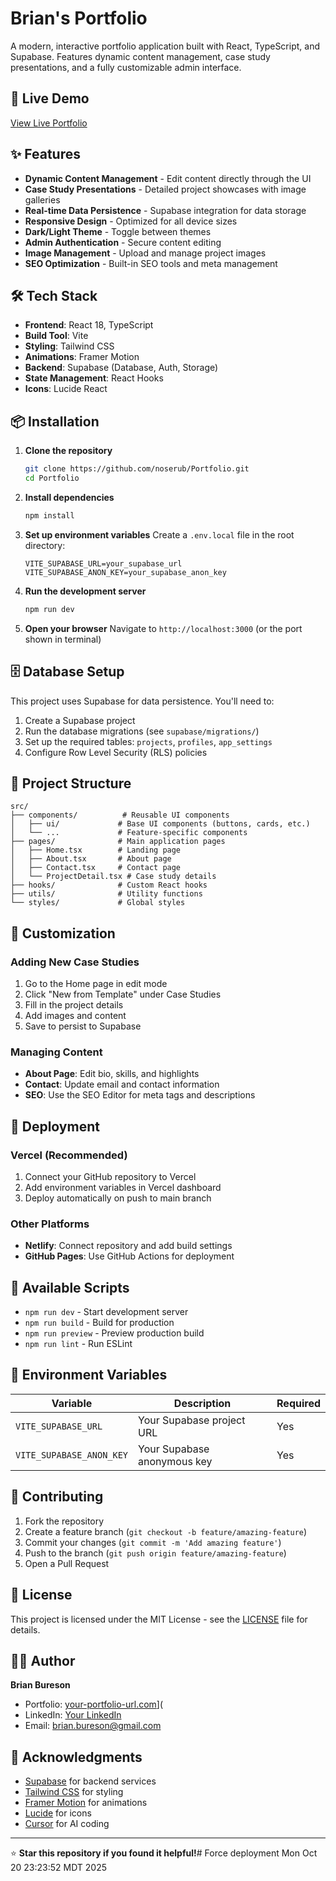 # Brian's Portfolio

A modern, interactive portfolio application built with React, TypeScript, and Supabase. Features dynamic content management, case study presentations, and a fully customizable admin interface.

## 🚀 Live Demo

[View Live Portfolio](https://portfolio-three-ochre-48.vercel.app/) <!-- Replace with your actual URL -->

## ✨ Features

- **Dynamic Content Management** - Edit content directly through the UI
- **Case Study Presentations** - Detailed project showcases with image galleries
- **Real-time Data Persistence** - Supabase integration for data storage
- **Responsive Design** - Optimized for all device sizes
- **Dark/Light Theme** - Toggle between themes
- **Admin Authentication** - Secure content editing
- **Image Management** - Upload and manage project images
- **SEO Optimization** - Built-in SEO tools and meta management

## 🛠️ Tech Stack

- **Frontend**: React 18, TypeScript
- **Build Tool**: Vite
- **Styling**: Tailwind CSS
- **Animations**: Framer Motion
- **Backend**: Supabase (Database, Auth, Storage)
- **State Management**: React Hooks
- **Icons**: Lucide React

## 📦 Installation

1. **Clone the repository**
   ```bash
   git clone https://github.com/noserub/Portfolio.git
   cd Portfolio
   ```

2. **Install dependencies**
   ```bash
   npm install
   ```

3. **Set up environment variables**
   Create a `.env.local` file in the root directory:
   ```env
   VITE_SUPABASE_URL=your_supabase_url
   VITE_SUPABASE_ANON_KEY=your_supabase_anon_key
   ```

4. **Run the development server**
   ```bash
   npm run dev
   ```

5. **Open your browser**
   Navigate to `http://localhost:3000` (or the port shown in terminal)

## 🗄️ Database Setup

This project uses Supabase for data persistence. You'll need to:

1. Create a Supabase project
2. Run the database migrations (see `supabase/migrations/`)
3. Set up the required tables: `projects`, `profiles`, `app_settings`
4. Configure Row Level Security (RLS) policies

## 📁 Project Structure

```
src/
├── components/          # Reusable UI components
│   ├── ui/             # Base UI components (buttons, cards, etc.)
│   └── ...             # Feature-specific components
├── pages/              # Main application pages
│   ├── Home.tsx        # Landing page
│   ├── About.tsx       # About page
│   ├── Contact.tsx     # Contact page
│   └── ProjectDetail.tsx # Case study details
├── hooks/              # Custom React hooks
├── utils/              # Utility functions
└── styles/             # Global styles
```

## 🎨 Customization

### Adding New Case Studies
1. Go to the Home page in edit mode
2. Click "New from Template" under Case Studies
3. Fill in the project details
4. Add images and content
5. Save to persist to Supabase

### Managing Content
- **About Page**: Edit bio, skills, and highlights
- **Contact**: Update email and contact information
- **SEO**: Use the SEO Editor for meta tags and descriptions

## 🚀 Deployment

### Vercel (Recommended)
1. Connect your GitHub repository to Vercel
2. Add environment variables in Vercel dashboard
3. Deploy automatically on push to main branch

### Other Platforms
- **Netlify**: Connect repository and add build settings
- **GitHub Pages**: Use GitHub Actions for deployment

## 🔧 Available Scripts

- `npm run dev` - Start development server
- `npm run build` - Build for production
- `npm run preview` - Preview production build
- `npm run lint` - Run ESLint

## 📝 Environment Variables

| Variable | Description | Required |
|----------|-------------|----------|
| `VITE_SUPABASE_URL` | Your Supabase project URL | Yes |
| `VITE_SUPABASE_ANON_KEY` | Your Supabase anonymous key | Yes |

## 🤝 Contributing

1. Fork the repository
2. Create a feature branch (`git checkout -b feature/amazing-feature`)
3. Commit your changes (`git commit -m 'Add amazing feature'`)
4. Push to the branch (`git push origin feature/amazing-feature`)
5. Open a Pull Request

## 📄 License

This project is licensed under the MIT License - see the [LICENSE](LICENSE) file for details.

## 👨‍💻 Author

**Brian Bureson**
- Portfolio: [your-portfolio-url.com](https://www.bureson.com)](
- LinkedIn: [Your LinkedIn](https://www.linkedin.com/in/bureson)
- Email: brian.bureson@gmail.com

## 🙏 Acknowledgments

- [Supabase](https://supabase.com) for backend services
- [Tailwind CSS](https://tailwindcss.com) for styling
- [Framer Motion](https://www.framer.com/motion/) for animations
- [Lucide](https://lucide.dev) for icons
- [Cursor](https://cursor.com/) for AI coding

---

⭐ **Star this repository if you found it helpful!**# Force deployment Mon Oct 20 23:23:52 MDT 2025
